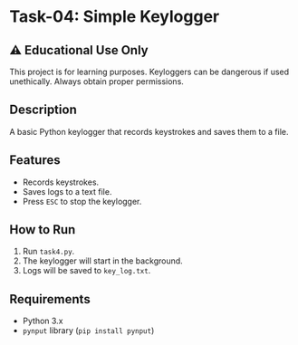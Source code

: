 # Task-04: Simple Keylogger

## ⚠️ Educational Use Only
This project is for learning purposes. Keyloggers can be dangerous if used unethically. Always obtain proper permissions.

## Description
A basic Python keylogger that records keystrokes and saves them to a file.

## Features
- Records keystrokes.
- Saves logs to a text file.
- Press `ESC` to stop the keylogger.

## How to Run
1. Run `task4.py`.
2. The keylogger will start in the background.
3. Logs will be saved to `key_log.txt`.

## Requirements
- Python 3.x
- `pynput` library (`pip install pynput`)
